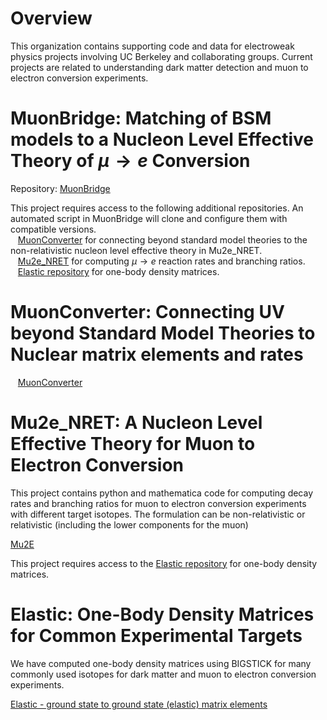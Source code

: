 
# Overview  

This organization contains supporting code and data for electroweak physics projects involving UC Berkeley and collaborating groups.
Current projects are related to understanding dark matter detection and muon to electron conversion experiments.

# MuonBridge: Matching of BSM models to a Nucleon Level Effective Theory of $\mu \rightarrow e$ Conversion

Repository:  [MuonBridge](https://github.com/Berkeley-Electroweak-Physics/MuonBridge)  

This project requires access to the following additional repositories.   An automated script in MuonBridge will clone and configure them with compatible versions.  
&nbsp;&nbsp; [MuonConverter](https://github.com/Berkeley-Electroweak-Physics/MuonConverter) for connecting beyond standard model theories to the non-relativistic nucleon level effective theory in Mu2e_NRET.  
&nbsp;&nbsp; [Mu2e_NRET](https://github.com/Berkeley-Electroweak-Physics/Mu2e_NRET)  for computing $\mu\rightarrow e$ reaction rates and branching ratios.  
&nbsp;&nbsp; [Elastic repository](https://github.com/Berkeley-Electroweak-Physics/Elastic) for one-body density matrices.    

# MuonConverter: Connecting UV beyond Standard Model Theories to Nuclear matrix elements and rates  

&nbsp;&nbsp; [MuonConverter](https://github.com/Berkeley-Electroweak-Physics/MuonConverter)  

# Mu2e_NRET: A Nucleon Level Effective Theory for Muon to Electron Conversion  

This project contains python and mathematica code for computing decay rates and branching
ratios for muon to electron conversion experiments with different target isotopes.   The
formulation can be non-relativistic or relativistic (including the lower components for the muon)

[Mu2E](https://github.com/Berkeley-Electroweak-Physics/Mu2e_NRET)  

This project requires access to the [Elastic repository](https://github.com/Berkeley-Electroweak-Physics/Elastic) for one-body density matrices.

# Elastic: One-Body Density Matrices for Common Experimental Targets  

We have computed one-body density matrices using BIGSTICK for many commonly used isotopes for
dark matter and muon to electron conversion experiments.

[Elastic - ground state to ground state (elastic) matrix elements](https://github.com/Berkeley-Electroweak-Physics/Elastic)

